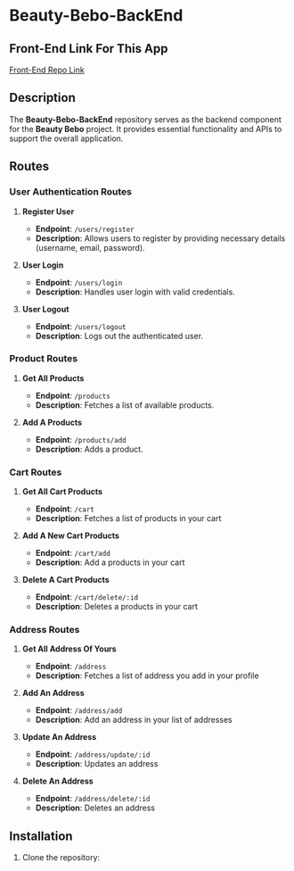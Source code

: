# Beauty-Bebo-BackEnd

## Front-End Link For This App

[Front-End Repo Link](https://github.com/MrMihirSoni/BeautyBeboFrontend)

## Description

The **Beauty-Bebo-BackEnd** repository serves as the backend component for the **Beauty Bebo** project. It provides essential functionality and APIs to support the overall application.

## Routes

### User Authentication Routes

1. **Register User**
    - **Endpoint**: `/users/register`
    - **Description**: Allows users to register by providing necessary details (username, email, password).

2. **User Login**
    - **Endpoint**: `/users/login`
    - **Description**: Handles user login with valid credentials.

3. **User Logout**
    - **Endpoint**: `/users/logout`
    - **Description**: Logs out the authenticated user.


### Product Routes

1. **Get All Products**
    - **Endpoint**: `/products`
    - **Description**: Fetches a list of available products.

2. **Add A Products**
    - **Endpoint**: `/products/add`
    - **Description**: Adds a product.

### Cart Routes

1. **Get All Cart Products**
    - **Endpoint**: `/cart`
    - **Description**: Fetches a list of products in your cart
    
2. **Add A New Cart Products**
    - **Endpoint**: `/cart/add`
    - **Description**: Add a products in your cart

3. **Delete A Cart Products**
    - **Endpoint**: `/cart/delete/:id`
    - **Description**: Deletes a products in your cart

### Address Routes

1. **Get All Address Of Yours**
    - **Endpoint**: `/address`
    - **Description**: Fetches a list of address you add in your profile

2. **Add An Address**
    - **Endpoint**: `/address/add`
    - **Description**: Add an address in your list of addresses

3. **Update An Address**
    - **Endpoint**: `/address/update/:id`
    - **Description**: Updates an address

4. **Delete An Address**
    - **Endpoint**: `/address/delete/:id`
    - **Description**: Deletes an address



## Installation

1. Clone the repository:
